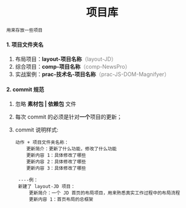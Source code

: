 # <center>项目库</center>

`用来存放一些项目`

#### 1. 项目文件夹名

1. 布局项目：**layout-项目名称**<font color=gray>（layout-JD）</font>
2. 综合项目：**comp-项目名称**<font color=gray>（comp-NewsPro）</font>
3. 实战案例：**prac-技术名-项目名称**<font color=gray>（prac-JS-DOM-Magnifyer）</font>

#### 2. commit 规范

1. 忽略 **素材包 | 依赖包** 文件
2. 每次 commit 的必须是针对**一个**项目的更新；
3. commit 说明样式:

   ```
   动作 + 项目文件夹名称：
       更新简介：更新了什么功能，修改了什么功能
       更新内容 1：具体修改了哪些
       更新内容 2：具体修改了哪些
       更新内容 3：具体修改了哪些

    ----例：
    新建了 layout-JD 项目：
        更新简介：一个 JD 首页的布局项目，用来熟悉真实工作过程中的布局流程
        更新内容 1：首页布局的总框架
   ```
